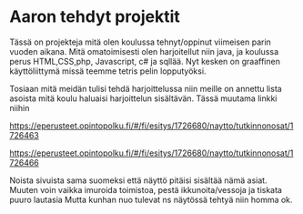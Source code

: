 # Aaron tehdyt projektit

Tässä on projekteja mitä olen koulussa tehnyt/oppinut viimeisen parin vuoden aikana. 
Mitä omatoimisesti olen harjoitellut niin java,
ja koulussa perus HTML,CSS,php, Javascript, c# ja sqllää.
Nyt kesken on graaffinen käyttöliittymä missä teemme tetris pelin lopputyöksi.

Tosiaan mitä meidän tulisi tehdä harjoittelussa niin meille on annettu lista asoista mitä koulu haluaisi harjoittelun sisältävän.
Tässä muutama linkki niihin

https://eperusteet.opintopolku.fi/#/fi/esitys/1726680/naytto/tutkinnonosat/1726463

https://eperusteet.opintopolku.fi/#/fi/esitys/1726680/naytto/tutkinnonosat/1726466

Noista sivuista sama suomeksi että näyttö pitäisi sisältää nämä asiat.  Muuten voin vaikka imuroida toimistoa, pestä ikkunoita/vessoja ja tiskata puuro lautasia
Mutta kunhan nuo tulevat ns näytössä tehtyä niin homma ok. 

